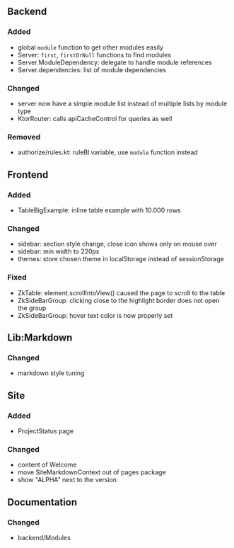 ## Backend

### Added

- global `module` function to get other modules easily
- Server: `first`, `firstOrNull` functions to find modules
- Server.ModuleDependency: delegate to handle module references
- Server.dependencies: list of module dependencies

### Changed

- server now have a simple module list instead of multiple lists by module type
- KtorRouter: calls apiCacheControl for queries as well

### Removed

- authorize/rules.kt: ruleBl variable, use `module` function instead

## Frontend

### Added

- TableBigExample: inline table example with 10.000 rows

### Changed

- sidebar: section style change, close icon shows only on mouse over
- sidebar: min width to 220px
- themes: store chosen theme in localStorage instead of sessionStorage

### Fixed

- ZkTable: element.scrollIntoView() caused the page to scroll to the table
- ZkSideBarGroup: clicking close to the highlight border does not open the group
- ZkSideBarGroup: hover text color is now properly set

## Lib:Markdown

### Changed

- markdown style tuning

## Site

### Added

- ProjectStatus page

### Changed

- content of Welcome
- move SiteMarkdownContext out of pages package
- show "ALPHA" next to the version  

## Documentation

### Changed

- backend/Modules
